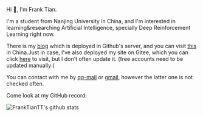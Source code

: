 Hi 👋, I'm Frank Tian.

I'm a student from Nanjing University in China, and I'm interested in learning&researching Artificial Intelligence, specially Deep Reinforcement Learning right now.

There is my [blog](http://franktiantt.github.io/) which is deployed in Github's server, and you can visit [this](http://blog.franktian.xyz/) in China.Just in case, I've also deployed my site on Gitee, which you can click [here](http://franktian424.gitee.io/) to visit, but I don't often update it. (free accounts need to be updated manually:(

You can contact with me by [qq-mail](mailto:franktian424@qq.com) or [gmail](mailto:franktian424@gmail.com), however the latter one is not checked often. 


Come look at my GitHub record:

![FrankTianTT's github stats](https://github-readme-stats.vercel.app/api?username=FrankTianTT&show_icons=true&count_private=true&theme=tokyonight)
